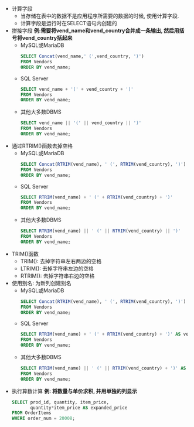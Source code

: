 * 计算字段
    * 当存储在表中的数据不是应用程序所需要的数据的时候, 使用计算字段.
    * 计算字段是运行时在SELECT语句内创建的
* 拼接字段
    **例:需要将vend_name和vend_country合并成一条输出, 然后用括号将vend_country括起来**
    - MySQL或MariaDB
        ```sql
        SELECT Concat(vend_name,' (',vend_country, ')')
        FROM Vendors
        ORDER BY vend_name;
        ```
    - SQL Server
        ```sql
        SELECT vend_name + '(' + vend_country + ')'
        FROM Vendors
        ORDER BY vend_name;
        ```
    - 其他大多数DBMS
        ```sql
        SELECT vend_name || '(' || vend_country || ')'
        FROM Vendors
        ORDER BY vend_name;
        ```
* 通过RTRIM()函数去掉空格
    - MySQL或MariaDB
        ```sql
        SELECT Concat(RTRIM(vend_name), ' (', RTRIM(vend_country), ')')
        FROM Vendors
        ORDER BY vend_name;
        ```
    - SQL Server
        ```sql
        SELECT RTRIM(vend_name) + ' (' + RTRIM(vend_country) + ')'
        FROM Vendors
        ORDER BY vend_name;
        ```
    - 其他大多数DBMS
        ```sql
        SELECT RTRIM(vend_name) || ' (' || RTRIM(vend_country) || ')'
        FROM Vendors
        ORDER BY vend_name;
        ```
* TRIM()函数
    * TRIM(): 去掉字符串左右两边的空格
    * LTRIM(): 去掉字符串左边的空格
    * RTRIM(): 去掉字符串右边的空格
* 使用别名: 为新列创建别名
    - MySQL或MariaDB
        ```sql
        SELECT Concat(RTRIM(vend_name), ' (', RTRIM(vend_country), ')') AS vend_title
        FROM Vendors
        ORDER BY vend_name;
        ```
    - SQL Server
        ```sql
        SELECT RTRIM(vend_name) + ' (' + RTRIM(vend_country) + ')' AS vend_title
        FROM Vendors
        ORDER BY vend_name;
        ```
    - 其他大多数DBMS
        ```sql
        SELECT RTRIM(vend_name) || ' (' || RTRIM(vend_country) + ')' AS vend_title
        FROM Vendors
        ORDER BY vend_name;
        ```
* 执行算数计算
    **例: 将数量与单价求积, 并用单独的列显示**
    ```sql
    SELECT prod_id, quantity, item_price, 
           quantity*item_price AS expanded_price
    FROM OrderItems
    WHERE order_num = 20008;
    ```